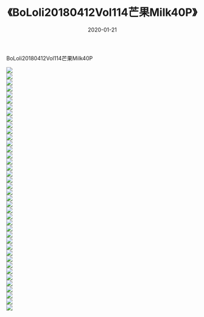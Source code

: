 ﻿---
layout: post
title:  《BoLoli20180412Vol114芒果Milk40P》
date:   2020-01-21
img: http://img.660000.xyz/Sharelink/性感/2020/BoLoli20180412Vol114芒果Milk40P/000.jpg
categories: [美女, 清纯, 唯美]
---

BoLoli20180412Vol114芒果Milk40P

  ![](http://img.660000.xyz/Sharelink/性感/2020/BoLoli20180412Vol114芒果Milk40P/001.jpg) <br> ![](http://img.660000.xyz/Sharelink/性感/2020/BoLoli20180412Vol114芒果Milk40P/002.jpg) <br> ![](http://img.660000.xyz/Sharelink/性感/2020/BoLoli20180412Vol114芒果Milk40P/003.jpg) <br> ![](http://img.660000.xyz/Sharelink/性感/2020/BoLoli20180412Vol114芒果Milk40P/004.jpg) <br> ![](http://img.660000.xyz/Sharelink/性感/2020/BoLoli20180412Vol114芒果Milk40P/005.jpg) <br> ![](http://img.660000.xyz/Sharelink/性感/2020/BoLoli20180412Vol114芒果Milk40P/006.jpg) <br> ![](http://img.660000.xyz/Sharelink/性感/2020/BoLoli20180412Vol114芒果Milk40P/007.jpg) <br> ![](http://img.660000.xyz/Sharelink/性感/2020/BoLoli20180412Vol114芒果Milk40P/008.jpg) <br> ![](http://img.660000.xyz/Sharelink/性感/2020/BoLoli20180412Vol114芒果Milk40P/009.jpg) <br> ![](http://img.660000.xyz/Sharelink/性感/2020/BoLoli20180412Vol114芒果Milk40P/010.jpg) <br> ![](http://img.660000.xyz/Sharelink/性感/2020/BoLoli20180412Vol114芒果Milk40P/011.jpg) <br> ![](http://img.660000.xyz/Sharelink/性感/2020/BoLoli20180412Vol114芒果Milk40P/012.jpg) <br> ![](http://img.660000.xyz/Sharelink/性感/2020/BoLoli20180412Vol114芒果Milk40P/013.jpg) <br> ![](http://img.660000.xyz/Sharelink/性感/2020/BoLoli20180412Vol114芒果Milk40P/014.jpg) <br> ![](http://img.660000.xyz/Sharelink/性感/2020/BoLoli20180412Vol114芒果Milk40P/015.jpg) <br> ![](http://img.660000.xyz/Sharelink/性感/2020/BoLoli20180412Vol114芒果Milk40P/016.jpg) <br> ![](http://img.660000.xyz/Sharelink/性感/2020/BoLoli20180412Vol114芒果Milk40P/017.jpg) <br> ![](http://img.660000.xyz/Sharelink/性感/2020/BoLoli20180412Vol114芒果Milk40P/018.jpg) <br> ![](http://img.660000.xyz/Sharelink/性感/2020/BoLoli20180412Vol114芒果Milk40P/019.jpg) <br> ![](http://img.660000.xyz/Sharelink/性感/2020/BoLoli20180412Vol114芒果Milk40P/020.jpg) <br> ![](http://img.660000.xyz/Sharelink/性感/2020/BoLoli20180412Vol114芒果Milk40P/021.jpg) <br> ![](http://img.660000.xyz/Sharelink/性感/2020/BoLoli20180412Vol114芒果Milk40P/022.jpg) <br> ![](http://img.660000.xyz/Sharelink/性感/2020/BoLoli20180412Vol114芒果Milk40P/023.jpg) <br> ![](http://img.660000.xyz/Sharelink/性感/2020/BoLoli20180412Vol114芒果Milk40P/024.jpg) <br> ![](http://img.660000.xyz/Sharelink/性感/2020/BoLoli20180412Vol114芒果Milk40P/025.jpg) <br> ![](http://img.660000.xyz/Sharelink/性感/2020/BoLoli20180412Vol114芒果Milk40P/026.jpg) <br> ![](http://img.660000.xyz/Sharelink/性感/2020/BoLoli20180412Vol114芒果Milk40P/027.jpg) <br> ![](http://img.660000.xyz/Sharelink/性感/2020/BoLoli20180412Vol114芒果Milk40P/028.jpg) <br> ![](http://img.660000.xyz/Sharelink/性感/2020/BoLoli20180412Vol114芒果Milk40P/029.jpg) <br> ![](http://img.660000.xyz/Sharelink/性感/2020/BoLoli20180412Vol114芒果Milk40P/030.jpg) <br> ![](http://img.660000.xyz/Sharelink/性感/2020/BoLoli20180412Vol114芒果Milk40P/031.jpg) <br> ![](http://img.660000.xyz/Sharelink/性感/2020/BoLoli20180412Vol114芒果Milk40P/032.jpg) <br> ![](http://img.660000.xyz/Sharelink/性感/2020/BoLoli20180412Vol114芒果Milk40P/033.jpg) <br> ![](http://img.660000.xyz/Sharelink/性感/2020/BoLoli20180412Vol114芒果Milk40P/034.jpg) <br> ![](http://img.660000.xyz/Sharelink/性感/2020/BoLoli20180412Vol114芒果Milk40P/035.jpg) <br> ![](http://img.660000.xyz/Sharelink/性感/2020/BoLoli20180412Vol114芒果Milk40P/036.jpg) <br> ![](http://img.660000.xyz/Sharelink/性感/2020/BoLoli20180412Vol114芒果Milk40P/037.jpg) <br> ![](http://img.660000.xyz/Sharelink/性感/2020/BoLoli20180412Vol114芒果Milk40P/038.jpg) <br> ![](http://img.660000.xyz/Sharelink/性感/2020/BoLoli20180412Vol114芒果Milk40P/039.jpg) <br> ![](http://img.660000.xyz/Sharelink/性感/2020/BoLoli20180412Vol114芒果Milk40P/040.jpg) <br>